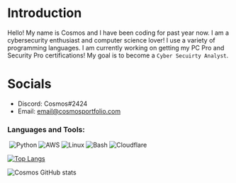 

# Introduction 

Hello! My name is Cosmos and I have been coding for past year now. I am a cybersecurity enthusiast and computer science lover! I use a variety of programming languages.  I am currently working on getting my PC Pro and Security Pro certifications! My goal is to become a `Cyber Secuirty Analyst`.
# Socials 
- Discord: Cosmos#2424
- Email: email@cosmosportfolio.com
### Languages and Tools:
<img align="center">
  <img alt="Python" src="https://img.shields.io/badge/Python-282a35?style=for-the-badge&logo=pythonlogoColor=282a35&labelColor=0F58FF" />
  <img alt="AWS" src="https://img.shields.io/badge/AWS-282a35?style=for-the-badge&logo=awslogoColor=282a35&labelColor=0F58FF" />
  <img alt="Linux" src="https://img.shields.io/badge/Linux-282a35?style=for-the-badge&logo=linuxlogoColor=282a35&labelColor=0F58FF" />
  <img alt="Bash" src="https://img.shields.io/badge/Bash-282a35?style=for-the-badge&logo=bashnlogoColor=282a35&labelColor=0F58FF" />
  <img alt="Cloudflare" src="https://img.shields.io/badge/Cloudflare-282a35?style=for-the-badge&logo=CloudflarelogoColor=282a35&labelColor=0F58FF" />

[![Top Langs](https://github-readme-stats.vercel.app/api/top-langs/?username=CyberCosmos24&layout=compact)](https://github.com/CyberCosmos24/github-readme-stats)


![Cosmos GitHub stats](https://github-readme-stats.vercel.app/api?username=CyberCosmos24&show_icons=true&theme=default)

